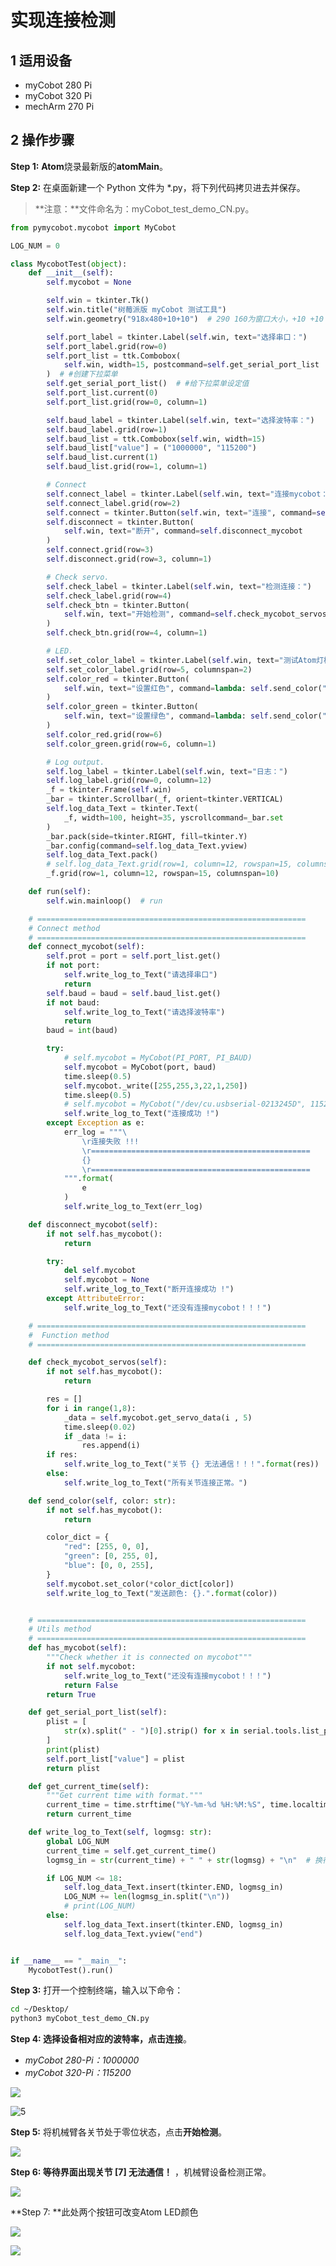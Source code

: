 # 实现连接检测

## 1 适用设备
- myCobot 280 Pi
- myCobot 320 Pi
- mechArm 270 Pi

## 2 操作步骤

**Step 1:** **Atom**烧录最新版的**atomMain**。

**Step 2:** 在桌面新建一个 Python 文件为 *.py，将下列代码拷贝进去并保存。

> **注意：**文件命名为：myCobot_test_demo_CN.py。


```python
from pymycobot.mycobot import MyCobot

LOG_NUM = 0

class MycobotTest(object):
    def __init__(self):
        self.mycobot = None

        self.win = tkinter.Tk()
        self.win.title("树莓派版 myCobot 测试工具")
        self.win.geometry("918x480+10+10")  # 290 160为窗口大小，+10 +10 定义窗口弹出时的默认展示位置

        self.port_label = tkinter.Label(self.win, text="选择串口：")
        self.port_label.grid(row=0)
        self.port_list = ttk.Combobox(
            self.win, width=15, postcommand=self.get_serial_port_list
        )  # #创建下拉菜单
        self.get_serial_port_list()  # #给下拉菜单设定值
        self.port_list.current(0)
        self.port_list.grid(row=0, column=1)

        self.baud_label = tkinter.Label(self.win, text="选择波特率：")
        self.baud_label.grid(row=1)
        self.baud_list = ttk.Combobox(self.win, width=15)
        self.baud_list["value"] = ("1000000", "115200")
        self.baud_list.current(1)
        self.baud_list.grid(row=1, column=1)

        # Connect
        self.connect_label = tkinter.Label(self.win, text="连接mycobot：")
        self.connect_label.grid(row=2)
        self.connect = tkinter.Button(self.win, text="连接", command=self.connect_mycobot)
        self.disconnect = tkinter.Button(
            self.win, text="断开", command=self.disconnect_mycobot
        )
        self.connect.grid(row=3)
        self.disconnect.grid(row=3, column=1)

        # Check servo.
        self.check_label = tkinter.Label(self.win, text="检测连接：")
        self.check_label.grid(row=4)
        self.check_btn = tkinter.Button(
            self.win, text="开始检测", command=self.check_mycobot_servos
        )
        self.check_btn.grid(row=4, column=1)

        # LED.
        self.set_color_label = tkinter.Label(self.win, text="测试Atom灯板：")
        self.set_color_label.grid(row=5, columnspan=2)
        self.color_red = tkinter.Button(
            self.win, text="设置红色", command=lambda: self.send_color("red")
        )
        self.color_green = tkinter.Button(
            self.win, text="设置绿色", command=lambda: self.send_color("green")
        )
        self.color_red.grid(row=6)
        self.color_green.grid(row=6, column=1)

        # Log output.
        self.log_label = tkinter.Label(self.win, text="日志：")
        self.log_label.grid(row=0, column=12)
        _f = tkinter.Frame(self.win)
        _bar = tkinter.Scrollbar(_f, orient=tkinter.VERTICAL)
        self.log_data_Text = tkinter.Text(
            _f, width=100, height=35, yscrollcommand=_bar.set
        )
        _bar.pack(side=tkinter.RIGHT, fill=tkinter.Y)
        _bar.config(command=self.log_data_Text.yview)
        self.log_data_Text.pack()
        # self.log_data_Text.grid(row=1, column=12, rowspan=15, columnspan=10)
        _f.grid(row=1, column=12, rowspan=15, columnspan=10)

    def run(self):
        self.win.mainloop()  # run

    # ============================================================
    # Connect method
    # ============================================================
    def connect_mycobot(self):
        self.prot = port = self.port_list.get()
        if not port:
            self.write_log_to_Text("请选择串口")
            return
        self.baud = baud = self.baud_list.get()
        if not baud:
            self.write_log_to_Text("请选择波特率")
            return
        baud = int(baud)

        try:
            # self.mycobot = MyCobot(PI_PORT, PI_BAUD)
            self.mycobot = MyCobot(port, baud)
            time.sleep(0.5)
            self.mycobot._write([255,255,3,22,1,250])
            time.sleep(0.5)
            # self.mycobot = MyCobot("/dev/cu.usbserial-0213245D", 115200)
            self.write_log_to_Text("连接成功 !")
        except Exception as e:
            err_log = """\
                \r连接失败 !!!
                \r=================================================
                {}
                \r=================================================
            """.format(
                e
            )
            self.write_log_to_Text(err_log)

    def disconnect_mycobot(self):
        if not self.has_mycobot():
            return

        try:
            del self.mycobot
            self.mycobot = None
            self.write_log_to_Text("断开连接成功 !")
        except AttributeError:
            self.write_log_to_Text("还没有连接mycobot！！！")

    # ============================================================
    #  Function method
    # ============================================================

    def check_mycobot_servos(self):
        if not self.has_mycobot():
            return

        res = []
        for i in range(1,8):
            _data = self.mycobot.get_servo_data(i , 5)
            time.sleep(0.02)
            if _data != i:
                res.append(i)
        if res:
            self.write_log_to_Text("关节 {} 无法通信！！！".format(res))
        else:
            self.write_log_to_Text("所有关节连接正常。")

    def send_color(self, color: str):
        if not self.has_mycobot():
            return

        color_dict = {
            "red": [255, 0, 0],
            "green": [0, 255, 0],
            "blue": [0, 0, 255],
        }
        self.mycobot.set_color(*color_dict[color])
        self.write_log_to_Text("发送颜色: {}.".format(color))


    # ============================================================
    # Utils method
    # ============================================================
    def has_mycobot(self):
        """Check whether it is connected on mycobot"""
        if not self.mycobot:
            self.write_log_to_Text("还没有连接mycobot！！！")
            return False
        return True

    def get_serial_port_list(self):
        plist = [
            str(x).split(" - ")[0].strip() for x in serial.tools.list_ports.comports()
        ]
        print(plist)
        self.port_list["value"] = plist
        return plist

    def get_current_time(self):
        """Get current time with format."""
        current_time = time.strftime("%Y-%m-%d %H:%M:%S", time.localtime(time.time()))
        return current_time

    def write_log_to_Text(self, logmsg: str):
        global LOG_NUM
        current_time = self.get_current_time()
        logmsg_in = str(current_time) + " " + str(logmsg) + "\n"  # 换行

        if LOG_NUM <= 18:
            self.log_data_Text.insert(tkinter.END, logmsg_in)
            LOG_NUM += len(logmsg_in.split("\n"))
            # print(LOG_NUM)
        else:
            self.log_data_Text.insert(tkinter.END, logmsg_in)
            self.log_data_Text.yview("end")


if __name__ == "__main__":
    MycobotTest().run()
```

**Step 3:** 打开一个控制终端，输入以下命令：

```bash
cd ~/Desktop/
python3 myCobot_test_demo_CN.py
```

**Step 4: **选择设备相对应的波特率，点击**连接**。

- *myCobot 280-Pi：1000000*
- *myCobot 320-Pi：115200*

![](../../../../resource\3-FunctionsAndApplications\5.BasicFunction\5.3-FirmwareFunctionDescription\5.3.4-connection/4.png)

![5](../../../../resource\3-FunctionsAndApplications\5.BasicFunction\5.3-FirmwareFunctionDescription\5.3.4-connection/5.png)

**Step 5:** 将机械臂各关节处于零位状态，点击**开始检测**。

![](../../../../resource\3-FunctionsAndApplications\5.BasicFunction\5.3-FirmwareFunctionDescription\5.3.4-connection/7.png)

**Step 6: **等待界面出现**关节 [7] 无法通信！** ，机械臂设备检测正常。

![](../../../../resource\3-FunctionsAndApplications\5.BasicFunction\5.3-FirmwareFunctionDescription\5.3.4-connection/6.png)

**Step 7: **此处两个按钮可改变Atom LED颜色

![](../../../../resource\3-FunctionsAndApplications\5.BasicFunction\5.3-FirmwareFunctionDescription\5.3.4-connection/9.png)

![](../../../../resource\3-FunctionsAndApplications\5.BasicFunction\5.3-FirmwareFunctionDescription\5.3.4-connection/10.png)

